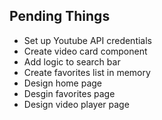 ## Pending Things
- Set up Youtube API credentials
- Create video card component
- Add logic to search bar
- Create favorites list in memory
- Design home page
- Desgin favorites page
- Design video player page
